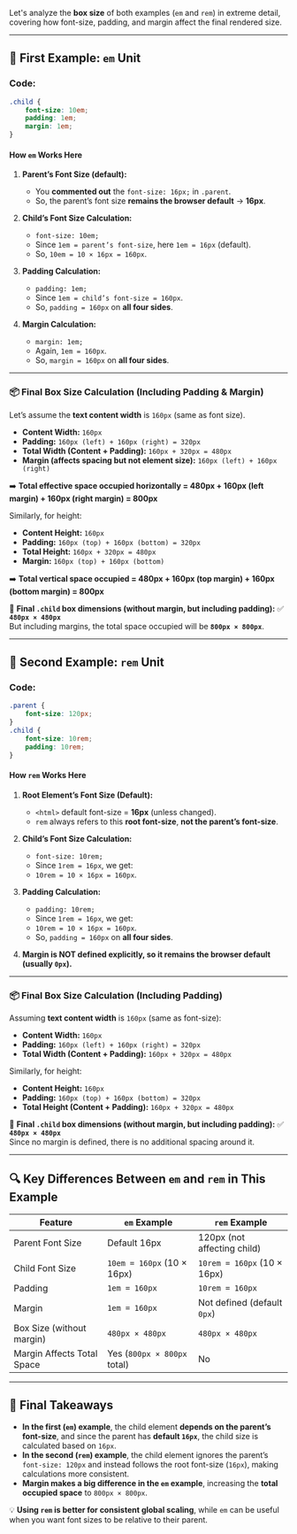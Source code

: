 Let's analyze the **box size** of both examples (`em` and `rem`) in extreme detail, covering how font-size, padding, and margin affect the final rendered size.  

---

## **📌 First Example: `em` Unit**
### **Code:**
```css
.child {
    font-size: 10em;
    padding: 1em;
    margin: 1em;
}
```
#### **How `em` Works Here**
1. **Parent’s Font Size (default):**  
   - You **commented out** the `font-size: 16px;` in `.parent`.  
   - So, the parent’s font size **remains the browser default** → **16px**.

2. **Child’s Font Size Calculation:**  
   - `font-size: 10em;`  
   - Since `1em = parent’s font-size`, here `1em = 16px` (default).  
   - So, `10em = 10 × 16px = 160px`.

3. **Padding Calculation:**  
   - `padding: 1em;`  
   - Since `1em = child’s font-size = 160px`.  
   - So, `padding = 160px` on **all four sides**.

4. **Margin Calculation:**  
   - `margin: 1em;`  
   - Again, `1em = 160px`.  
   - So, `margin = 160px` on **all four sides**.

---

### **📦 Final Box Size Calculation (Including Padding & Margin)**  
Let’s assume the **text content width** is `160px` (same as font size).  
- **Content Width:** `160px`  
- **Padding:** `160px (left) + 160px (right) = 320px`  
- **Total Width (Content + Padding):** `160px + 320px = 480px`  
- **Margin (affects spacing but not element size):** `160px (left) + 160px (right)`

➡️ **Total effective space occupied horizontally = 480px + 160px (left margin) + 160px (right margin) = 800px**

Similarly, for height:
- **Content Height:** `160px`
- **Padding:** `160px (top) + 160px (bottom) = 320px`
- **Total Height:** `160px + 320px = 480px`
- **Margin:** `160px (top) + 160px (bottom)`

➡️ **Total vertical space occupied = 480px + 160px (top margin) + 160px (bottom margin) = 800px**

🛑 **Final `.child` box dimensions (without margin, but including padding):**
✅ **`480px × 480px`**  
But including margins, the total space occupied will be **`800px × 800px`**.

---

## **📌 Second Example: `rem` Unit**
### **Code:**
```css
.parent {
    font-size: 120px;
}
.child {
    font-size: 10rem;
    padding: 10rem;
}
```
#### **How `rem` Works Here**
1. **Root Element’s Font Size (Default):**  
   - `<html>` default font-size = **16px** (unless changed).  
   - `rem` always refers to this **root font-size**, **not the parent’s font-size**.

2. **Child’s Font Size Calculation:**  
   - `font-size: 10rem;`  
   - Since `1rem = 16px`, we get:  
   - `10rem = 10 × 16px = 160px`.  

3. **Padding Calculation:**  
   - `padding: 10rem;`  
   - Since `1rem = 16px`, we get:  
   - `10rem = 10 × 16px = 160px`.  
   - So, `padding = 160px` on **all four sides**.

4. **Margin is NOT defined explicitly, so it remains the browser default (usually `0px`).**

---

### **📦 Final Box Size Calculation (Including Padding)**
Assuming **text content width** is `160px` (same as font-size):
- **Content Width:** `160px`
- **Padding:** `160px (left) + 160px (right) = 320px`
- **Total Width (Content + Padding):** `160px + 320px = 480px`

Similarly, for height:
- **Content Height:** `160px`
- **Padding:** `160px (top) + 160px (bottom) = 320px`
- **Total Height (Content + Padding):** `160px + 320px = 480px`

🛑 **Final `.child` box dimensions (without margin, but including padding):**
✅ **`480px × 480px`**  
Since no margin is defined, there is no additional spacing around it.

---

## **🔍 Key Differences Between `em` and `rem` in This Example**
| Feature | `em` Example | `rem` Example |
|---------|-------------|--------------|
| Parent Font Size | Default 16px | 120px (not affecting child) |
| Child Font Size | `10em = 160px` (10 × 16px) | `10rem = 160px` (10 × 16px) |
| Padding | `1em = 160px` | `10rem = 160px` |
| Margin | `1em = 160px` | Not defined (default `0px`) |
| Box Size (without margin) | `480px × 480px` | `480px × 480px` |
| Margin Affects Total Space | Yes (`800px × 800px` total) | No |

---

## **📢 Final Takeaways**
- **In the first (`em`) example**, the child element **depends on the parent’s font-size**, and since the parent has **default `16px`**, the child size is calculated based on `16px`.
- **In the second (`rem`) example**, the child element ignores the parent’s `font-size: 120px` and instead follows the root font-size (`16px`), making calculations more consistent.
- **Margin makes a big difference in the `em` example**, increasing the **total occupied space** to `800px × 800px`.

💡 **Using `rem` is better for consistent global scaling**, while `em` can be useful when you want font sizes to be relative to their parent.